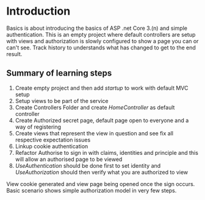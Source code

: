 # Introduction﻿

Basics is about introducing the basics of ASP .net Core 3.(n) and simple authentication. This is an empty project where default controllers are setup with views and authorization is slowly configured to show a page you can or can't see. Track history to understands what has changed to get to the end result.

## Summary of learning steps

1. Create empty project and then add *startup* to work with default MVC setup
2. Setup views to be part of the service
3. Create Controllers Folder and create *HomeController* as default controller
4. Create Authorized secret page, default page open to everyone and a way of registering
5. Create views that represent the view in question and see fix all respective expectation issues
6. Linkup cookie authentication
7. Refactor Authorise to sign in with claims, identities and principle and this will allow an authorised page to be viewed
8. *UseAuthentication* should be done first to set identity and *UseAuthorization* should then verify what you are authorized to view

View cookie generated and view page being opened once the sign occurs. Basic scenario shows simple authorization model in very few steps.
